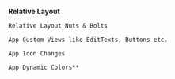 **Relative Layout**

	Relative Layout Nuts & Bolts
 
	App Custom Views like EditTexts, Buttons etc.
	
 	App Icon Changes
	
 	App Dynamic Colors**
